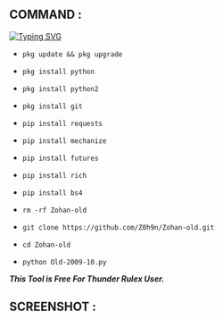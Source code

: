 ## COMMAND :

[![Typing SVG](https://readme-typing-svg.demolab.com?font=Fira+Code&pause=1000&color=FF2C10&background=31FF9400&width=435&lines=This+Tool+Is+Made+By+Zohan%F0%9F%A4%9F)](https://git.io/typing-svg)

* `pkg update && pkg upgrade`

* `pkg install python`

* `pkg install python2`

* `pkg install git`

* `pip install requests`

* `pip install mechanize`

* `pip install futures`

* `pip install rich`

* `pip install bs4`

* `rm -rf Zohan-old`

* `git clone https://github.com/Z0h9n/Zohan-old.git`

* `cd Zohan-old`

* `python Old-2009-10.py`


___This Tool is Free For Thunder Rulex User.___</br>

## SCREENSHOT :
